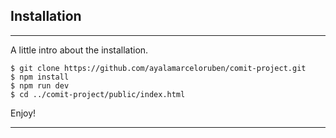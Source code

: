 ## Installation
***
A little intro about the installation. 
```
$ git clone https://github.com/ayalamarceloruben/comit-project.git
$ npm install
$ npm run dev
$ cd ../comit-project/public/index.html
```
Enjoy! 

***